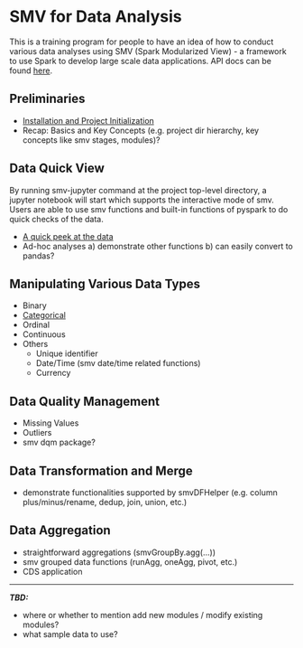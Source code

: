 # SMV for Data Analysis

This is a training program for people to have an idea of how to conduct various data analyses using SMV (Spark Modularized View) - a framework to use Spark to develop large scale data applications. API docs can be found [here](http://tresamigossd.github.io/SMV/scaladocs/index.html#org.tresamigos.smv.package).


## Preliminaries
* [Installation and Project Initialization](https://github.com/TresAmigosSD/SmvTraining)
* Recap: Basics and Key Concepts (e.g. project dir hierarchy, key concepts like smv stages, modules)?


## Data Quick View
By running smv-jupyter command at the project top-level directory, a jupyter notebook will start which supports the interactive mode of smv. Users are able to use smv functions and built-in functions of pyspark to do quick checks of the data. 
* [A quick peek at the data](https://github.com/sarahnguvt/SMVforDataAnalysis/blob/master/notebooks/Data_Quick_View.ipynb#1.-A-quick-peek-at-the-data)
* Ad-hoc analyses
a) demonstrate other functions
b) can easily convert to pandas?


## Manipulating Various Data Types
* Binary
* [Categorical](link)
* Ordinal
* Continuous
* Others
  * Unique identifier
  * Date/Time (smv date/time related functions)
  * Currency


## Data Quality Management
* Missing Values
* Outliers
* smv dqm package?    

## Data Transformation and Merge
* demonstrate functionalities supported by smvDFHelper (e.g. column plus/minus/rename, dedup, join, union, etc.)


## Data Aggregation
* straightforward aggregations (smvGroupBy.agg(...))
* smv grouped data functions (runAgg, oneAgg, pivot, etc.)
* CDS application

----
***TBD:***
* where or whether to mention add new modules / modify existing modules?
* what sample data to use? 
